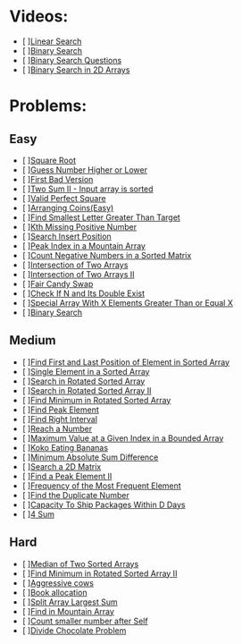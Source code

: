 # Videos:
- [ ][Linear Search](https://youtu.be/_HRA37X8N_Q)
- [ ][Binary Search](https://youtu.be/f6UU7V3szVw)
- [ ][Binary Search Questions](https://youtu.be/W9QJ8HaRvJQ)
- [ ][Binary Search in 2D Arrays](https://youtu.be/enI_KyGLYPo)

# Problems:

## Easy
- [ ][Square Root](https://leetcode.com/problems/sqrtx/)
- [ ][Guess Number Higher or Lower](https://leetcode.com/problems/guess-number-higher-or-lower/)
- [ ][First Bad Version](https://leetcode.com/problems/first-bad-version/)
- [ ][Two Sum II - Input array is sorted](https://leetcode.com/problems/two-sum-ii-input-array-is-sorted/)
- [ ][Valid Perfect Square](https://leetcode.com/problems/valid-perfect-square/)
- [ ][Arranging Coins(Easy)](https://leetcode.com/problems/arranging-coins/)
- [ ][Find Smallest Letter Greater Than Target](https://leetcode.com/problems/find-smallest-letter-greater-than-target/)
- [ ][Kth Missing Positive Number](https://leetcode.com/problems/kth-missing-positive-number/)
- [ ][Search Insert Position](https://leetcode.com/problems/search-insert-position/)
- [ ][Peak Index in a Mountain Array](https://leetcode.com/problems/peak-index-in-a-mountain-array/)
- [ ][Count Negative Numbers in a Sorted Matrix](https://leetcode.com/problems/count-negative-numbers-in-a-sorted-matrix/)
- [ ][Intersection of Two Arrays](https://leetcode.com/problems/intersection-of-two-arrays/)
- [ ][Intersection of Two Arrays II](https://leetcode.com/problems/intersection-of-two-arrays-ii/)
- [ ][Fair Candy Swap](https://leetcode.com/problems/fair-candy-swap/)
- [ ][Check If N and Its Double Exist](https://leetcode.com/problems/check-if-n-and-its-double-exist/)
- [ ][Special Array With X Elements Greater Than or Equal X](https://leetcode.com/problems/special-array-with-x-elements-greater-than-or-equal-x/)
- [ ][Binary Search](https://leetcode.com/problems/binary-search/)

## Medium
- [ ][Find First and Last Position of Element in Sorted Array](https://leetcode.com/problems/find-first-and-last-position-of-element-in-sorted-array/)
- [ ][Single Element in a Sorted Array](https://leetcode.com/problems/single-element-in-a-sorted-array/)
- [ ][Search in Rotated Sorted Array](https://leetcode.com/problems/search-in-rotated-sorted-array/)
- [ ][Search in Rotated Sorted Array II](https://leetcode.com/problems/search-in-rotated-sorted-array-ii/)
- [ ][Find Minimum in Rotated Sorted Array](https://leetcode.com/problems/find-minimum-in-rotated-sorted-array/)
- [ ][Find Peak Element](https://leetcode.com/problems/find-peak-element/)
- [ ][Find Right Interval](https://leetcode.com/problems/find-right-interval/)
- [ ][Reach a Number](https://leetcode.com/problems/reach-a-number/)
- [ ][Maximum Value at a Given Index in a Bounded Array](https://leetcode.com/problems/maximum-value-at-a-given-index-in-a-bounded-array/)
- [ ][Koko Eating Bananas](https://leetcode.com/problems/koko-eating-bananas/)
- [ ][Minimum Absolute Sum Difference](https://leetcode.com/problems/minimum-absolute-sum-difference/)
- [ ][Search a 2D Matrix](https://leetcode.com/problems/search-a-2d-matrix/)
- [ ][Find a Peak Element II](https://leetcode.com/problems/find-a-peak-element-ii/)
- [ ][Frequency of the Most Frequent Element](https://leetcode.com/problems/frequency-of-the-most-frequent-element/)
- [ ][Find the Duplicate Number](https://leetcode.com/problems/find-the-duplicate-number/)
- [ ][Capacity To Ship Packages Within D Days](https://leetcode.com/problems/capacity-to-ship-packages-within-d-days/)
- [ ][4 Sum](https://leetcode.com/problems/4sum/)

## Hard
- [ ][Median of Two Sorted Arrays](https://leetcode.com/problems/median-of-two-sorted-arrays/)
- [ ][Find Minimum in Rotated Sorted Array II](https://leetcode.com/problems/find-minimum-in-rotated-sorted-array-ii/)
- [ ][Aggressive cows](https://www.spoj.com/problems/AGGRCOW/)
- [ ][Book allocation](https://www.geeksforgeeks.org/allocate-minimum-number-pages/)
- [ ][Split Array Largest Sum](https://leetcode.com/problems/split-array-largest-sum/)
- [ ][Find in Mountain Array](https://leetcode.com/problems/find-in-mountain-array/)
- [ ][Count smaller number after Self](https://leetcode.com/problems/count-of-smaller-numbers-after-self/)
- [ ][Divide Chocolate Problem](https://curiouschild.github.io/leetcode/2019/06/21/divide-chocolate.html)
